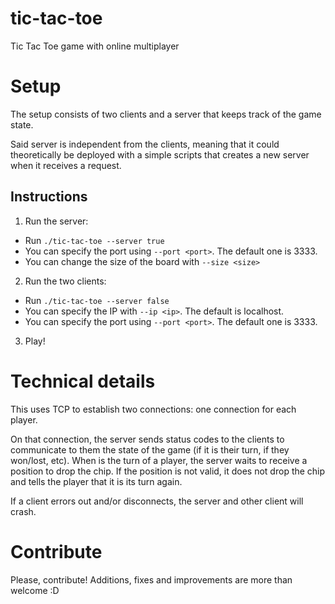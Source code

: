 # tic-tac-toe
Tic Tac Toe game with online multiplayer

# Setup
The setup consists of two clients and a server that keeps track of the game state.

Said server is independent from the clients, meaning that it could theoretically be deployed 
with a simple scripts that creates a new server when it receives a request.

## Instructions
1. Run the server:
  - Run `./tic-tac-toe --server true`
  - You can specify the port using `--port <port>`. The default one is 3333.
  - You can change the size of the board with `--size <size>`
  
2. Run the two clients:
  - Run `./tic-tac-toe --server false`
  - You can specify the IP with `--ip <ip>`. The default is localhost.
  - You can specify the port using `--port <port>`. The default one is 3333.
  
3. Play!

# Technical details
This uses TCP to establish two connections: one connection for each player.

On that connection, the server sends status codes to the clients to communicate to them the state of the game (if it is their turn, if they won/lost, etc).
When is the turn of a player, the server waits to receive a position to drop the chip. 
If the position is not valid, it does not drop the chip and tells the player that it is its turn again.

If a client errors out and/or disconnects, the server and other client will crash. 

# Contribute
Please, contribute! Additions, fixes and improvements are more than welcome :D
